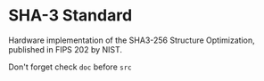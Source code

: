 # SHA-3 Standard
Hardware implementation of the SHA3-256 Structure Optimization, published in FIPS 202 by NIST. 

Don't forget check `doc` before `src`
